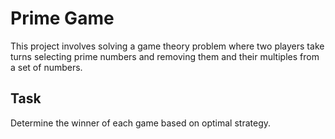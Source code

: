 # Prime Game

This project involves solving a game theory problem where two players take turns selecting prime numbers and removing them and their multiples from a set of numbers.

## Task

Determine the winner of each game based on optimal strategy.
